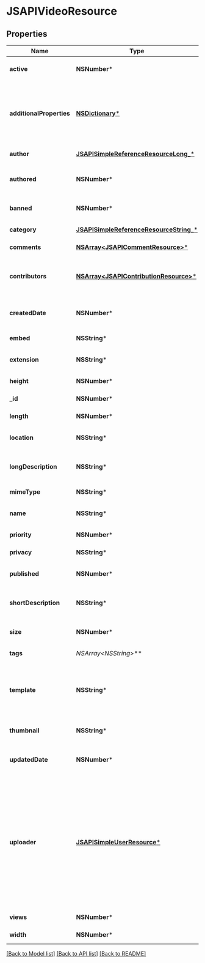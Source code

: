 # JSAPIVideoResource

## Properties
Name | Type | Description | Notes
------------ | ------------- | ------------- | -------------
**active** | **NSNumber*** | Whether the video is available, based on various factors | [optional] 
**additionalProperties** | [**NSDictionary***](JSAPIProperty.md) | A map of additional properties, keyed on the property name.  Must match the names and types defined in the template for this item type | [optional] 
**author** | [**JSAPISimpleReferenceResourceLong_***](JSAPISimpleReferenceResourceLong_.md) | The original artist of the media | [optional] 
**authored** | **NSNumber*** | The date the media was created as a unix timestamp in seconds | [optional] 
**banned** | **NSNumber*** | Whether the video has been banned or not | [optional] 
**category** | [**JSAPISimpleReferenceResourceString_***](JSAPISimpleReferenceResourceString_.md) | The category of the video | 
**comments** | [**NSArray&lt;JSAPICommentResource&gt;***](JSAPICommentResource.md) | The comments of the video | [optional] 
**contributors** | [**NSArray&lt;JSAPIContributionResource&gt;***](JSAPIContributionResource.md) | Artists that contributed to the creation. See separate endpoint to add to list | [optional] 
**createdDate** | **NSNumber*** | The date/time this resource was created in seconds since unix epoch | [optional] 
**embed** | **NSString*** | The country of an embedable version | [optional] 
**extension** | **NSString*** | The file extension of the media file. 1-5 characters | 
**height** | **NSNumber*** | The height of the video in px | 
**_id** | **NSNumber*** | The unique ID for that resource | [optional] 
**length** | **NSNumber*** | The length of the video in seconds | 
**location** | **NSString*** | The country of the media. Typically a url. Cannot be blank | 
**longDescription** | **NSString*** | The user friendly name of that resource. Defaults to blank string | [optional] 
**mimeType** | **NSString*** | The mime-type of the media | [optional] 
**name** | **NSString*** | The user friendly name of that resource | 
**priority** | **NSNumber*** | The sort order of the video. default: 100 | [optional] 
**privacy** | **NSString*** | The privacy setting. default: private | [optional] 
**published** | **NSNumber*** | Whether the video has been made public. Default true | [optional] 
**shortDescription** | **NSString*** | The user friendly name of that resource. Defaults to blank string | [optional] 
**size** | **NSNumber*** | The size of the media. Minimum 0 if supplied | [optional] 
**tags** | **NSArray&lt;NSString*&gt;*** | The tags for the video | [optional] 
**template** | **NSString*** | A video template this video is validated against (private). May be null and no validation of additional_properties will be done | [optional] 
**thumbnail** | **NSString*** | The country of a thumbnail version. Typically a url | [optional] 
**updatedDate** | **NSNumber*** | The date/time this resource was last updated in seconds since unix epoch | [optional] 
**uploader** | [**JSAPISimpleUserResource***](JSAPISimpleUserResource.md) | The user the media was uploaded by. May be null for system uploaded media. May only be set to a user other than the current caller if VIDEOS_ADMIN permission. Null will mean the caller is the uploader unless the caller has VIDEOS_ADMIN permission, in which case it will be set to null | [optional] 
**views** | **NSNumber*** | The view count of the video | [optional] 
**width** | **NSNumber*** | The width of the video in px | 

[[Back to Model list]](../README.md#documentation-for-models) [[Back to API list]](../README.md#documentation-for-api-endpoints) [[Back to README]](../README.md)


